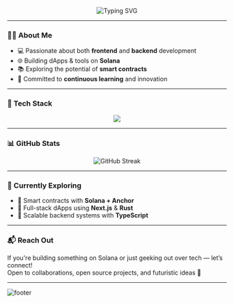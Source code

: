 <p align="center">
  <img src="https://readme-typing-svg.demolab.com?font=Fira+Code&duration=2000&pause=1000&color=00f2fe&center=true&vCenter=true&width=450&lines=Frontend+%2B+Backend+Developer;Solana+Blockchain+Builder;Smart+Contract+Explorer;Always+Learning+%F0%9F%9A%80" alt="Typing SVG" />
</p>

---

### 👨‍💻 About Me

- 💻 Passionate about both **frontend** and **backend** development  
- 🌐 Building dApps & tools on **Solana**  
- 📚 Exploring the potential of **smart contracts**  
- 🚀 Committed to **continuous learning** and innovation  

---

### 🧰 Tech Stack

<p align="center">
  <img src="https://skillicons.dev/icons?i=ts,js,react,nextjs,solidity,rust,nodejs,express,tailwind,git,github,vscode,postgresql,mongodb" />
</p>

---

### 📊 GitHub Stats

<p align="center">
  <img src="https://streak-stats.demolab.com?user=gfacundo12&theme=react&hide_border=true" alt="GitHub Streak" />
</p>

---

### 🌱 Currently Exploring

- 🔹 Smart contracts with **Solana + Anchor**
- 🔹 Full-stack dApps using **Next.js** & **Rust**
- 🔹 Scalable backend systems with **TypeScript**

---

### 📬 Reach Out

If you're building something on Solana or just geeking out over tech — let’s connect!  
Open to collaborations, open source projects, and futuristic ideas 🌌

---

<!-- 🌊 Footer -->
![footer](https://capsule-render.vercel.app/api?section=footer&color=0:00f2fe,100:4facfe&type=waving&height=120)
